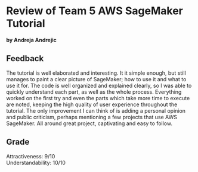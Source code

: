 # Review of Team 5 AWS SageMaker Tutorial 
<b> by Andreja Andrejic </b>

## Feedback
The tutorial is well elaborated and interesting. It it simple enough, but still manages to paint a clear picture of SageMaker; how to use it and
what to use it for. The code is well organized and explained clearly, so I was able to quickly understand each part, as well as the whole process.
Everything worked on the first try and even the parts which take more time to execute are noted, keeping the high quality of user experience
throughout the tutorial. The only improvement I can think of is adding a personal opinion and public criticism, perhaps mentioning a few projects
that use AWS SageMaker. All around great project, captivating and easy to follow.
## Grade
Attractiveness: 9/10 <br/>
Understandability: 10/10
